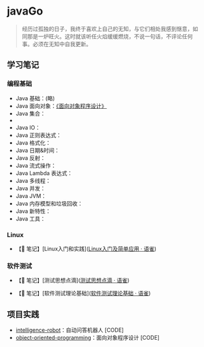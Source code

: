 # javaGo

> 经历过孤独的日子，我终于喜欢上自己的无知，与它们相处我感到惬意，如同那是一炉旺火。这时就该听任火焰缓缓燃烧，不说一句话，不评论任何事。必须在无知中自我更新。

## 学习笔记

### 编程基础

- Java 基础：(略)
- Java 面向对象：[《面向对象程序设计》]([面向对象程序设计](https://www.yuque.com/houlex/syq69x/phh1in))
- Java 集合：
- 
- Java IO：
- Java 正则表达式：
- Java 格式化：
- Java 日期&时间：
- Java 反射：
- Java 流式操作：
- Java Lambda 表达式：
- Java 多线程：
- Java 并发：
- Java JVM：
- Java 内存模型和垃圾回收：
- Java 新特性：
- Java 工具：

### Linux

- 【📒 笔记】[Linux入门和实践]([Linux入门及简单应用 · 语雀](https://www.yuque.com/houlex/tokyo2023/lzwzve))

### 软件测试

- 【📒 笔记】[测试思想点滴]([测试思想点滴 · 语雀](https://www.yuque.com/houlex/tokyo2023/se57tk))

- 【📒 笔记】[软件测试理论基础]([软件测试理论基础 · 语雀](https://www.yuque.com/houlex/tokyo2023/ggv32r))

## 项目实践

- [intelligence-robot](https://github.com/sophoraFlower/javaGo/tree/main/intelligence-robot)：自动问答机器人 [CODE]
- [object-oriented-programming](https://github.com/sophoraFlower/javaGo/tree/main/object-oriented-programming)：面向对象程序设计 [CODE]
